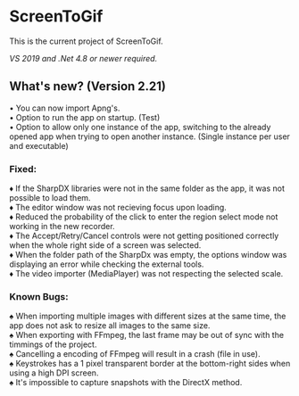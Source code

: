 ﻿# ScreenToGif  

This is the current project of ScreenToGif.  

_VS 2019 and .Net 4.8 or newer required._


## What's new? (Version 2.21)

• You can now import Apng's.  
• Option to run the app on startup. (Test)  
• Option to allow only one instance of the app, switching to the already opened app when trying to open another instance. (Single instance per user and executable)  

### Fixed:

♦ If the SharpDX libraries were not in the same folder as the app, it was not possible to load them.  
♦ The editor window was not recieving focus upon loading.  
♦ Reduced the probability of the click to enter the region select mode not working in the new recorder.  
♦ The Accept/Retry/Cancel controls were not getting positioned correctly when the whole right side of a screen was selected.  
♦ When the folder path of the SharpDx was empty, the options window was displaying an error while checking the external tools.  
♦ The video importer (MediaPlayer) was not respecting the selected scale.  

### Known Bugs:

♠ When importing multiple images with different sizes at the same time, the app does not ask to resize all images to the same size.   
♠ When exporting with FFmpeg, the last frame may be out of sync with the timmings of the project.  
♠ Cancelling a encoding of FFmpeg will result in a crash (file in use).  
♠ Keystrokes has a 1 pixel transparent border at the bottom-right sides when using a high DPI screen.  
♠ It's impossible to capture snapshots with the DirectX method.  
